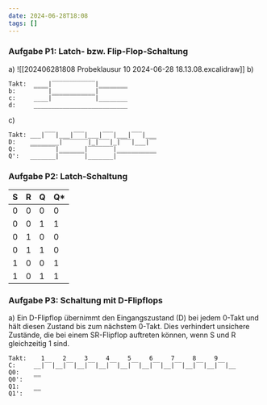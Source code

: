 ```yaml
---
date: 2024-06-28T18:08
tags: []
---
```

### Aufgabe P1: Latch- bzw. Flip-Flop-Schaltung
a) ![[202406281808 Probeklausur 10 2024-06-28 18.13.08.excalidraw]]
b)
```plaintext
Takt:  ____|‾‾‾‾‾‾‾‾‾‾‾‾|________
b:     ‾‾‾‾|____________|‾‾‾‾‾‾‾‾
c:     ____|‾‾‾‾‾‾‾‾‾‾‾‾|________
d:     __________________________
```

c)
```plaintext
Takt: ___|‾‾‾|___|‾‾‾|___|‾‾‾|___|‾‾‾|___
D:    ________|‾‾‾‾‾‾‾|_|‾‾‾|_|‾‾‾|___|‾‾
Q:    ‾‾‾‾‾‾‾|_______|‾‾‾‾‾‾‾|___________
Q':   _______|‾‾‾‾‾‾‾|_______|‾‾‾‾‾‾‾‾‾‾‾
```

### Aufgabe P2: Latch-Schaltung
| S   | R   | Q   | Q*  |
| --- | --- | --- | --- |
| 0   | 0   | 0   | 0   |
| 0   | 0   | 1   | 1   |
| 0   | 1   | 0   | 0   |
| 0   | 1   | 1   | 0   |
| 1   | 0   | 0   | 1   |
| 1   | 0   | 1   | 1   |

### Aufgabe P3: Schaltung mit D-Flipflops
a) Ein D-Flipflop übernimmt den Eingangszustand (D) bei jedem 0-Takt und hält diesen Zustand bis zum nächstem 0-Takt. Dies verhindert unsichere Zustände, die bei einem SR-Flipflop auftreten können, wenn S und R gleichzeitig 1 sind.

```plaintext
Takt:    1     2     3     4     5     6     7     8     9
C:     __|‾‾|__|‾‾|__|‾‾|__|‾‾|__|‾‾|__|‾‾|__|‾‾|__|‾‾|__|‾‾|__
Q0:    __
Q0':   ‾‾
Q1:    __
Q1':   ‾‾
```